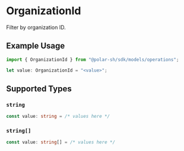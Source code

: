 # OrganizationId

Filter by organization ID.

## Example Usage

```typescript
import { OrganizationId } from "@polar-sh/sdk/models/operations";

let value: OrganizationId = "<value>";
```

## Supported Types

### `string`

```typescript
const value: string = /* values here */
```

### `string[]`

```typescript
const value: string[] = /* values here */
```

